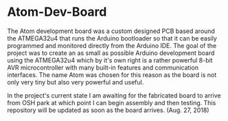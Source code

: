 # Atom-Dev-Board
The Atom development board was a custom designed PCB based around the ATMEGA32u4 that runs the Arduino bootloader so that it can be easily programmed and monitored directly from the Arduino IDE. The goal of the project was to create an as small as possible Arduino development board using the ATMEGA32u4 which by it's own right is a rather powerful 8-bit AVR microcontroller with many built-in features and communication interfaces. The name Atom was chosen for this reason as the board is not only very tiny but also very powerful and useful.

In the project's current state I am awaiting for the fabricated board to arrive from OSH park at which point I can begin assembly and then testing. This repository will be updated as soon as the board arrives. (Aug. 27, 2018)
